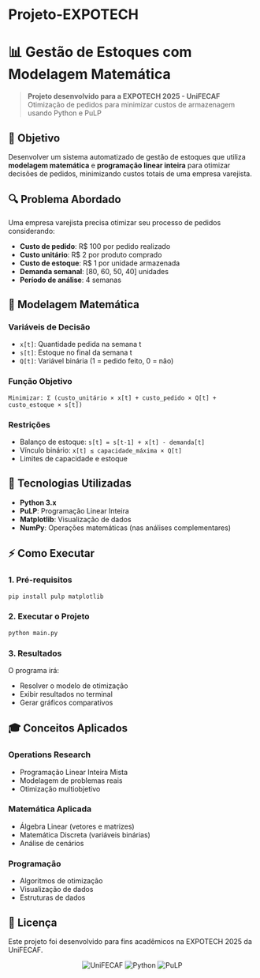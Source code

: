 # Projeto-EXPOTECH
# 📊 Gestão de Estoques com Modelagem Matemática

> **Projeto desenvolvido para a EXPOTECH 2025 - UniFECAF**  
> Otimização de pedidos para minimizar custos de armazenagem usando Python e PuLP

## 🎯 **Objetivo**

Desenvolver um sistema automatizado de gestão de estoques que utiliza **modelagem matemática** e **programação linear inteira** para otimizar decisões de pedidos, minimizando custos totais de uma empresa varejista.

## 🔍 **Problema Abordado**

Uma empresa varejista precisa otimizar seu processo de pedidos considerando:
- **Custo de pedido**: R$ 100 por pedido realizado
- **Custo unitário**: R$ 2 por produto comprado  
- **Custo de estoque**: R$ 1 por unidade armazenada
- **Demanda semanal**: [80, 60, 50, 40] unidades
- **Período de análise**: 4 semanas

## 🧮 **Modelagem Matemática**

### Variáveis de Decisão
- `x[t]`: Quantidade pedida na semana t
- `s[t]`: Estoque no final da semana t  
- `Q[t]`: Variável binária (1 = pedido feito, 0 = não)

### Função Objetivo
```
Minimizar: Σ (custo_unitário × x[t] + custo_pedido × Q[t] + custo_estoque × s[t])
```

### Restrições
- Balanço de estoque: `s[t] = s[t-1] + x[t] - demanda[t]`
- Vínculo binário: `x[t] ≤ capacidade_máxima × Q[t]`
- Limites de capacidade e estoque

## 🚀 **Tecnologias Utilizadas**

- **Python 3.x**
- **PuLP**: Programação Linear Inteira
- **Matplotlib**: Visualização de dados
- **NumPy**: Operações matemáticas (nas análises complementares)

## ⚡ **Como Executar**

### 1. **Pré-requisitos**
```bash
pip install pulp matplotlib
```

### 2. **Executar o Projeto**
```bash
python main.py
```

### 3. **Resultados**
O programa irá:
- Resolver o modelo de otimização
- Exibir resultados no terminal
- Gerar gráficos comparativos

## 🎓 **Conceitos Aplicados**

### Operations Research
- Programação Linear Inteira Mista
- Modelagem de problemas reais
- Otimização multiobjetivo

### Matemática Aplicada  
- Álgebra Linear (vetores e matrizes)
- Matemática Discreta (variáveis binárias)
- Análise de cenários

### Programação
- Algoritmos de otimização
- Visualização de dados
- Estruturas de dados

## 📜 **Licença**

Este projeto foi desenvolvido para fins acadêmicos na EXPOTECH 2025 da UniFECAF.

<div align="center">

![UniFECAF](https://img.shields.io/badge/UniFECAF-EXPOTECH%202025-blue?style=for-the-badge)
![Python](https://img.shields.io/badge/Python-3.x-yellow?style=for-the-badge&logo=python)
![PuLP](https://img.shields.io/badge/PuLP-Optimization-green?style=for-the-badge)

</div>
